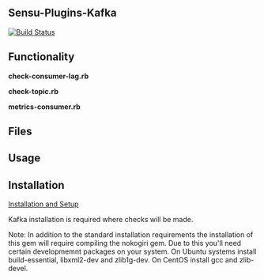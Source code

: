 ## Sensu-Plugins-Kafka

[![Build Status](https://travis-ci.org/obazoud/sensu-plugins-kafka.svg?branch=master)](https://travis-ci.org/obazoud/sensu-plugins-kafka)

## Functionality

**check-consumer-lag.rb**

**check-topic.rb**

**metrics-consumer.rb**

## Files

## Usage

## Installation

[Installation and Setup](http://sensu-plugins.io/docs/installation_instructions.html)

Kafka installation is required where checks will be made.

Note:  In addition to the standard installation requirements the installation of this gem will require compiling the nokogiri gem.  Due to this you'll need certain developmemnt packages on your system.  On Ubuntu systems install build-essential, libxml2-dev and zlib1g-dev.  On CentOS install gcc and zlib-devel.
